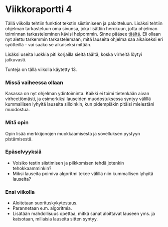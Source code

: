 # Viikkoraportti 4

Tällä viikolla tehtiin funktiot tekstin siistimiseen ja paloitteluun. Lisäksi tehtiin ohjelman tarkasteluun oma sivunsa, joka lisättiin herokuun, jotta ohjelman toiminnan tarkasteleminen kävisi helpommin. Sinne pääsee [täältä](https://lausegeneraattori.herokuapp.com/). Eli ollaan nyt alettu tarkemmin tarkastelemaan, mitä lauseita ohjelma saa aikaiseksi eri syötteillä - vai saako se aikaiseksi mitään.   

Lisäksi useita luokkia piti korjailla sieltä täältä, koska virheitä löytyi jatkuvasti.

Tunteja on tällä viikolla käytetty 13.

### Missä vaiheessa ollaan
Kasassa on nyt ohjelman ydintoiminta. Kaikki ei toimi tietenkään aivan virheettömästi, ja esimerkiksi lauseiden muodostuksessa syntyy välillä kummallisen lyhyitä lauseita silloinkin, kun pidempiäkin pitäisi mielestäni muodostua.

### Mitä opin
Opin lisää merkkijonojen muokkaamisesta ja sovelluksen pystyyn pistämisestä.

### Epäselvyyksiä
* Voisiko testin siistimisen ja pilkkomisen tehdä jotenkin tehokkaamminkin?
* Miksi lauseita poimiva algoritmi tekee välillä niin kummallisen lyhyitä lauseita?

### Ensi viikolla
* Aloitetaan suorituskykytestaus.
* Parannetaan e.m. algoritmia.
* Lisätään mahdollisuus opettaa, mitkä sanat aloittavat lauseen yms. ja katsotaan, millaisia lauseita sitten syntyy.
